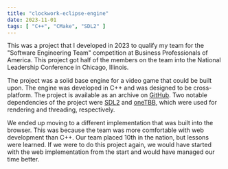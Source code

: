 ```yaml
---
title: "clockwork-eclipse-engine"
date: 2023-11-01
tags: [ "C++", "CMake", "SDL2" ]
---
```


This was a project that I developed in 2023 to qualify my team for the "Software Engineering Team" competition at
Business Professionals of America. This project got half of the members on the team into the National Leadership
Conference in Chicago, Illinois.

The project was a solid base engine for a video game that could be built upon. The engine was developed in C++ and was
designed to be cross-platform. The project is available as an archive on
[GitHub](https://github.com/ttr-cyber-2023-bpa-v03/clockwork-eclipse-engine/). Two notable
dependencies of the project were [SDL2](https://www.libsdl.org/) and
[oneTBB](https://github.com/oneapi-src/oneTBB), which were used for rendering and threading,
respectively.

We ended up moving to a different implementation that was built into the browser. This was because the team was more
comfortable with web development than C++. Our team placed 10th in the nation, but lessons were learned. If we were to
do this project again, we would have started with the web implementation from the start and would have managed our time
better.

